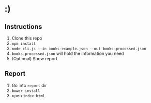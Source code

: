 # :)

## Instructions
1. Clone this repo
1. `npm install`
1. `node cli.js --in books-example.json --out books-processed.json`
1. `books-processed.json` will hold the information you need
1. (Optional) Show report

## Report
1. Go into `report` dir
1. `bower install`
1. open `index.html`
